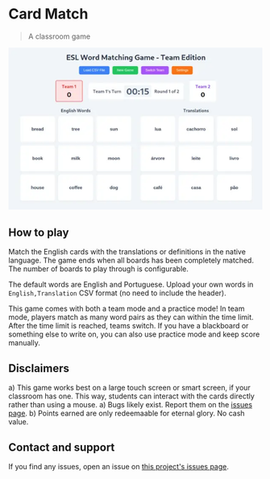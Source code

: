 # Card Match

> A classroom game

![Screenshot of the game](screenshot.webp)

## How to play

Match the English cards with the translations or definitions in the native language.
The game ends when all boards has been completely matched.
The number of boards to play through is configurable.

The default words are English and Portuguese.
Upload your own words in `English,Translation` CSV format (no need to include the header).

This game comes with both a team mode and a practice mode!
In team mode, players match as many word pairs as they can within the time limit.
After the time limit is reached, teams switch.
If you have a blackboard or something else to write on, you can also use practice mode and keep score manually.

## Disclaimers

a) This game works best on a large touch screen or smart screen, if your classroom has one.
   This way, students can interact with the cards directly rather than using a mouse.
a) Bugs likely exist. Report them on the [issues page](https://github.com/thinlines/card-match/issues).
b) Points earned are only redeemaable for eternal glory. No cash value.

## Contact and support

If you find any issues, open an issue on [this project's issues page](https://github.com/thinlines/card-match/issues).